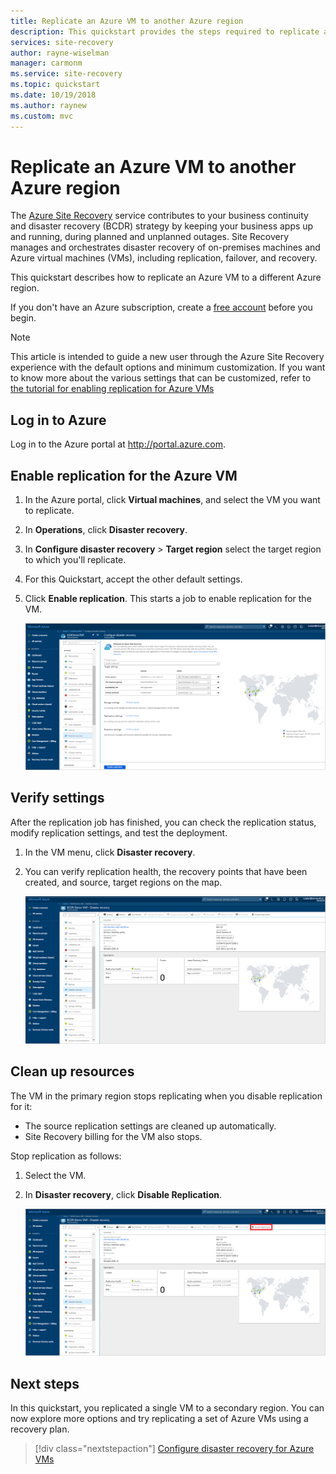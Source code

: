 ```yaml
---
title: Replicate an Azure VM to another Azure region
description: This quickstart provides the steps required to replicate an Azure VM in one Azure region to a different region.
services: site-recovery
author: rayne-wiselman
manager: carmonm
ms.service: site-recovery
ms.topic: quickstart
ms.date: 10/19/2018
ms.author: raynew
ms.custom: mvc
---
```

# Replicate an Azure VM to another Azure region

The [Azure Site Recovery](site-recovery-overview.md) service contributes to your business continuity and disaster recovery (BCDR) strategy by keeping your business apps up and running, during planned and unplanned outages. Site Recovery manages and orchestrates disaster recovery of on-premises machines and Azure virtual machines (VMs), including replication, failover, and recovery.

This quickstart describes how to replicate an Azure VM to a different Azure region.

If you don't have an Azure subscription, create a [free account](https://azure.microsoft.com/free/?WT.mc_id=A261C142F) before you begin.

> [!NOTE]
> This article is intended to guide a new user through the Azure Site Recovery experience with the default options and minimum customization. If you want to know more about the various settings that can be customized, refer to [the tutorial for enabling replication for Azure VMs](azure-to-azure-tutorial-enable-replication.md)

## Log in to Azure

Log in to the Azure portal at http://portal.azure.com.

## Enable replication for the Azure VM

1. In the Azure portal, click **Virtual machines**, and select the VM you want to replicate.
2. In **Operations**, click **Disaster recovery**.
3. In **Configure disaster recovery** > **Target region** select the target region to which you'll replicate.
4. For this Quickstart, accept the other default settings.
5. Click **Enable replication**. This starts a job to enable replication for the VM.

    ![enable replication](media/azure-to-azure-quickstart/enable-replication1.png)

## Verify settings

After the replication job has finished, you can check the replication status, modify replication settings, and test the deployment.

1. In the VM menu, click **Disaster recovery**.
2. You can verify replication health, the recovery points that have been created, and source, target regions on the map.

   ![Replication status](media/azure-to-azure-quickstart/replication-status.png)

## Clean up resources

The VM in the primary region stops replicating when you disable replication for it:

- The source replication settings are cleaned up automatically.
- Site Recovery billing for the VM also stops.

Stop replication as follows:

1. Select the VM.
2. In **Disaster recovery**, click **Disable Replication**.

   ![Disable replication](media/azure-to-azure-quickstart/disable2-replication.png)

## Next steps

In this quickstart, you replicated a single VM to a secondary region. You can now explore more options and try replicating a set of Azure VMs using a recovery plan.

> [!div class="nextstepaction"]
> [Configure disaster recovery for Azure VMs](azure-to-azure-tutorial-enable-replication.md)
